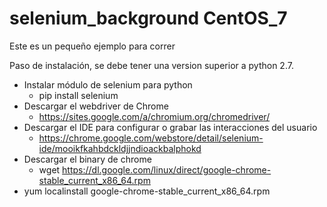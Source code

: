# selenium_background CentOS_7

Este es un pequeño ejemplo para correr  

Paso de instalación, se debe tener una version superior a python 2.7. 

* Instalar módulo de selenium para python
    * pip install selenium
* Descargar el  webdriver de Chrome
    * https://sites.google.com/a/chromium.org/chromedriver/
* Descargar el IDE para configurar o grabar las interacciones del usuario
    * https://chrome.google.com/webstore/detail/selenium-ide/mooikfkahbdckldjjndioackbalphokd
*  Descargar el binary de chrome
    * wget https://dl.google.com/linux/direct/google-chrome-stable_current_x86_64.rpm
*   yum localinstall google-chrome-stable_current_x86_64.rpm
